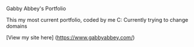Gabby Abbey's Portfolio

This my most current portfolio, coded by me C: 
Currently trying to change domains

[View my site here] (https://www.gabbyabbey.com/)
